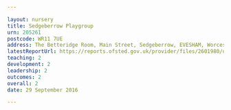 ```yaml
---

layout: nursery
title: Sedgeberrow Playgroup
urn: 205261
postcode: WR11 7UE
address: The Betteridge Room, Main Street, Sedgeberrow, EVESHAM, Worcestershire, WR11 7UE
latestReportUrl: https://reports.ofsted.gov.uk/provider/files/2601980/urn/205261.pdf
teaching: 2
development: 2
leadership: 2
outcomes: 2
overall: 2
date: 29 September 2016

---
```

